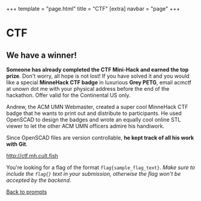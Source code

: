 +++
template = "page.html"
title = "CTF"
[extra]
navbar = "page"
+++

# CTF

## We have a winner!
**Someone has already completed the CTF Mini-Hack and earned the top prize**. Don't worry, all hope
is not lost! If you have solved it and you would like a special **MinneHack CTF badge** in luxurious
**Grey PETG**, email acmctf at unown dot me with your physical address before the end of the
hackathon. Offer valid for the Continental US only.

Andrew, the ACM UMN Webmaster, created a super cool MinneHack CTF badge that he wants to print out
and distribute to participants. He used OpenSCAD to design the badges and wrote an equally cool
online STL viewer to let the other ACM UMN officers admire his handiwork.

Since OpenSCAD files are version controllable, **he kept track of all his work with Git**.

<http://ctf.mh.cult.fish>

You're looking for a flag of the format `flag{sample_flag_text}`. _Make sure to include the `flag{}`
text in your submission, otherwise the flag won't be accepted by the backend_.


<a href="/prompts">Back to prompts</a>
